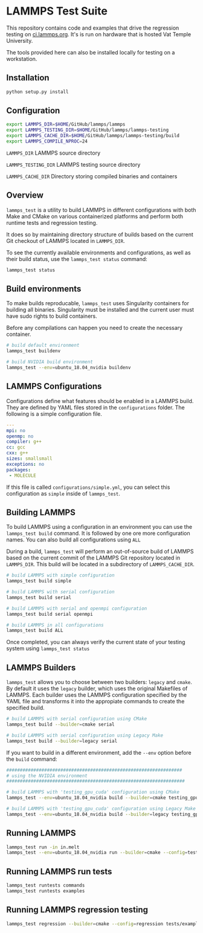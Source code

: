 # LAMMPS Test Suite

This repository contains code and examples that drive the regression testing on
[ci.lammps.org](https://ci.lammps.org). It's is run on hardware that is hosted
Vat Temple University.

The tools provided here can also be installed locally for testing on a workstation.

## Installation

```bash
python setup.py install
```

## Configuration

```bash
export LAMMPS_DIR=$HOME/GitHub/lammps/lammps
export LAMMPS_TESTING_DIR=$HOME/GitHub/lammps/lammps-testing
export LAMMPS_CACHE_DIR=$HOME/GitHub/lammps/lammps-testing/build
export LAMMPS_COMPILE_NPROC=24
```

`LAMMPS_DIR`
LAMMPS source directory

`LAMMPS_TESTING_DIR`
LAMMPS testing source directory

`LAMMPS_CACHE_DIR`
Directory storing compiled binaries and containers

## Overview

`lammps_test` is a utility to build LAMMPS in different configurations with
both Make and CMake on various containerized platforms and perform both runtime
tests and regression testing.

It does so by maintaining directory structure of builds based on the current
Git checkout of LAMMPS located in `LAMMPS_DIR`.

To see the currently available environments and configurations, as well as
their build status, use the `lammps_test status` command:

```bash
lammps_test status
````

## Build environments

To make builds reproducable, `lammps_test` uses Singularity containers for
building all binaries. Singularity must be installed and the current user must
have sudo rights to build containers.

Before any compilations can happen you need to create the necessary container.

```bash
# build default environment
lammps_test buildenv

# build NVIDIA build environment
lammps_test --env=ubuntu_18.04_nvidia buildenv
```

## LAMMPS Configurations

Configurations define what features should be enabled in a LAMMPS build. They
are defined by YAML files stored in the `configurations` folder. The following is a
simple configuration file.

```yaml
---
mpi: no
openmp: no
compiler: g++
cc: gcc
cxx: g++
sizes: smallsmall
exceptions: no
packages:
 - MOLECULE
```

If this file is called `configurations/simple.yml`,
you can select this configuration as `simple` inside of `lammps_test`.

## Building LAMMPS

To build LAMMPS using a configuration in an environment you can use the `lammps_test build` command.
It is followed by one ore more configuration names. You can also build all configurations using `ALL`

During a build, `lammps_test` will perform an out-of-source build of LAMMPS
based on the current commit of the LAMMPS Git repository located in
`LAMMPS_DIR`. This build will be located in a subdirectory of
`LAMMPS_CACHE_DIR`.

```bash
# build LAMMPS with simple configuration
lammps_test build simple

# build LAMMPS with serial configuration
lammps_test build serial

# build LAMMPS with serial and openmpi configuration
lammps_test build serial openmpi

# build LAMMPS in all configurations
lammps_test build ALL
```

Once completed, you can always verify the current state of your testing system using `lammps_test status`

## LAMMPS Builders

`lammps_test` allows you to choose between two builders: `legacy` and `cmake`.
By default it uses the `legacy` builder, which uses the original Makefiles of
LAMMPS. Each builder uses the LAMMPS configuration specified by the YAML file
and transforms it into the appropiate commands to create the specified build.

```bash
# build LAMMPS with serial configuration using CMake
lammps_test build --builder=cmake serial

# build LAMMPS with serial configuration using Legacy Make
lammps_test build --builder=legacy serial
```

If you want to build in a different environment, add the `--env` option before
the `build` command:

```bash
#################################################################
# using the NVIDIA environment
##################################################################

# build LAMMPS with 'testing_gpu_cuda' configuration using CMake
lammps_test --env=ubuntu_18.04_nvidia build --builder=cmake testing_gpu_cuda

# build LAMMPS with 'testing_gpu_cuda' configuration using Legacy Make
lammps_test --env=ubuntu_18.04_nvidia build --builder=legacy testing_gpu_cuda
```

## Running LAMMPS

```bash
lammps_test run -in in.melt
lammps_test --env=ubuntu_18.04_nvidia run --builder=cmake --config=testing_gpu_cuda -in in.melt
```

## Running LAMMPS run tests

```bash
lammps_test runtests commands
lammps_test runtests examples
```

## Running LAMMPS regression testing

```bash
lammps_test regression --builder=cmake --config=regression tests/examples/granregion/in.granregion.box
```
